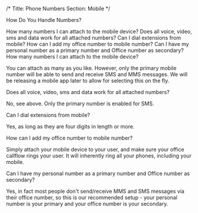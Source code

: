 /*
Title: Phone Numbers
Section: Mobile
*/

How Do You Handle Numbers?

How many numbers I can attach to the mobile device?
Does all voice, video, sms and data work for all attached numbers?
Can I dial extensions from mobile?
How can I add my office number to mobile number?
Can I have my personal number as a primary number and Office number as secondary?
How many numbers I can attach to the mobile device?

You can attach as many as you like. However, only the primary mobile number will be able to send and receive SMS and MMS messages. We will be releasing a mobile app later to allow for selecting this on the fly.

Does all voice, video, sms and data work for all attached numbers?

No, see above. Only the primary number is enabled for SMS.

Can I dial extensions from mobile?

Yes, as long as they are four digits in length or more.

How can I add my office number to mobile number?

Simply attach your mobile device to your user, and make sure your office callflow rings your user. It will inherently ring all your phones, including your mobile.

Can I have my personal number as a primary number and Office number as secondary?

Yes, in fact most people don't send/receive MMS and SMS messages via their office number, so this is our recommended setup - your personal number is your primary and your office number is your secondary.

